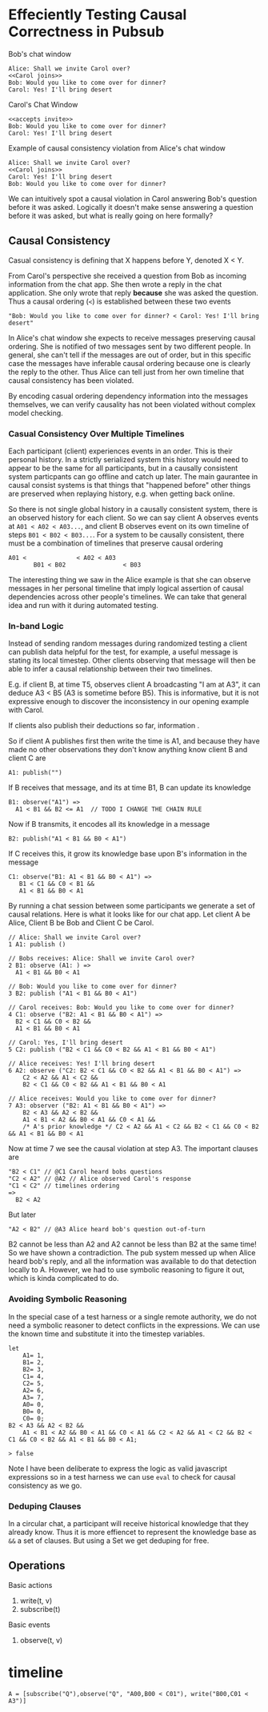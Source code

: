 # Effeciently Testing Causal Correctness in Pubsub 

Bob's chat window

```
Alice: Shall we invite Carol over?
<<Carol joins>>
Bob: Would you like to come over for dinner?
Carol: Yes! I'll bring desert
```

Carol's Chat Window
```
<<accepts invite>>
Bob: Would you like to come over for dinner?
Carol: Yes! I'll bring desert
```


Example of causal consistency violation from Alice's chat window

```
Alice: Shall we invite Carol over?
<<Carol joins>>
Carol: Yes! I'll bring desert
Bob: Would you like to come over for dinner?
```

We can intuitively spot a causal violation in Carol answering Bob's question before it was asked. Logically it doesn't make sense answering a question before it was asked, but what is really going on here formally?

## Causal Consistency

Casual consistency is defining that X happens before Y, denoted X < Y. 

From Carol's perspective she received a question from Bob as incoming information from the chat app. She then wrote a reply in the chat application. She only wrote that reply **because** she was asked the question. Thus a causal ordering (`<`) is established between these two events
```
"Bob: Would you like to come over for dinner? < Carol: Yes! I'll bring desert"
```

In Alice's chat window she expects to receive messages preserving causal ordering. She is notified of two messages sent by two different people. In general, she can't tell if the messages are out of order, but in this specific case the messages have inferable causal ordering because one is clearly the reply to the other. Thus Alice can tell just from her own timeline that causal consistency has been violated.

By encoding casual ordering dependency information into the messages themselves, we can verify causality has not been violated without complex model checking.

### Casual Consistency Over Multiple Timelines

Each participant (client) experiences events in an order. This is their personal history. In a strictly serialized system this history would need to appear to be the same for all participants, but in a causally consistent system particpants can go offline and catch up later. The main gaurantee in causal consist systems is that things that "happened before" other things are preserved when replaying history, e.g. when getting back online.

So there is not single global history in a causally consistent system, there is an observed history for each client. So we can say client A observes events at `A01 < A02 < A03...`, and client B observes event on its own timeline of steps `B01 < B02 < B03...`. For a system to be causally consistent, there must be a combination of timelines that preserve causal ordering

```
A01 <              < A02 < A03
       B01 < B02                < B03
```


The interesting thing we saw in the Alice example is that she can observe messages in her personal timeline that imply logical assertion of causal dependencies across other people's timelines. We can take that general idea and run with it during automated testing. 

### In-band Logic 

Instead of sending random messages during randomized testing a client can publish data helpful for the test, for example, a useful message is stating its local timestep. Other clients observing that message will then be able to infer a causal relationship between their two timelines.


E.g. if client B, at time T5, observes client A broadcasting "I am at A3", it can deduce A3 < B5 (A3 is sometime before B5). This is informative, but it is not expressive enough to discover the inconsistency in our opening example with Carol. 

If clients also publish their deductions so far, information .

So if client A publishes first then write the time is A1, and because they have made no other observations they don't know anything  know client B and client C are 
```
A1: publish("") 
```

If B receives that message, and its at time B1, B can update its knowledge

```
B1: observe("A1") => 
  A1 < B1 && B2 <= A1  // TODO I CHANGE THE CHAIN RULE
```

Now if B transmits, it encodes all its knowledge in a message

```
B2: publish("A1 < B1 && B0 < A1")
```

If C receives this, it grow its knowledge base upon B's information in the message

```
C1: observe("B1: A1 < B1 && B0 < A1") => 
   B1 < C1 && C0 < B1 && 
   A1 < B1 && B0 < A1
```

By running a chat session between some participants we generate a set of causal relations. Here is what it looks like for our chat app. Let client A be Alice, Client B be Bob and Client C be Carol.

```
// Alice: Shall we invite Carol over?
1 A1: publish ()

// Bobs receives: Alice: Shall we invite Carol over?
2 B1: observe (A1: ) =>
  A1 < B1 && B0 < A1

// Bob: Would you like to come over for dinner?
3 B2: publish ("A1 < B1 && B0 < A1")

// Carol receives: Bob: Would you like to come over for dinner?
4 C1: observe ("B2: A1 < B1 && B0 < A1") => 
  B2 < C1 && C0 < B2 && 
  A1 < B1 && B0 < A1

// Carol: Yes, I'll bring desert
5 C2: publish ("B2 < C1 && C0 < B2 && A1 < B1 && B0 < A1")

// Alice receives: Yes! I'll bring desert
6 A2: observe ("C2: B2 < C1 && C0 < B2 && A1 < B1 && B0 < A1") => 
    C2 < A2 && A1 < C2 && 
    B2 < C1 && C0 < B2 && A1 < B1 && B0 < A1

// Alice receives: Would you like to come over for dinner?
7 A3: observer ("B2: A1 < B1 && B0 < A1") => 
    B2 < A3 && A2 < B2 &&
    A1 < B1 < A2 && B0 < A1 && C0 < A1 && 
    /* A's prior knowledge */ C2 < A2 && A1 < C2 && B2 < C1 && C0 < B2 && A1 < B1 && B0 < A1
```
Now at time 7 we see the causal violation at step A3. The important clauses are
```
"B2 < C1" // @C1 Carol heard bobs questions
"C2 < A2" // @A2 // Alice observed Carol's response
"C1 < C2" // timelines ordering
=> 
  B2 < A2
```
But later
```
"A2 < B2" // @A3 Alice heard bob's question out-of-turn
```

B2 cannot be less than A2 and A2 cannot be less than B2 at the same time! So we have shown a contradiction. The pub system messed up when Alice heard bob's reply, and all the information
was available to do that detection locally to A. However, we had to use symbolic reasoning to figure it out, which is kinda complicated to do.

### Avoiding Symbolic Reasoning

In the special case of a test harness or a single remote authority, we do not need a symbolic reasoner to detect conflicts in the expressions. We can use the known time and substitute it into the timestep variables.

```
let
    A1= 1,
    B1= 2,
    B2= 3,
    C1= 4,
    C2= 5,
    A2= 6,
    A3= 7,
    A0= 0,
    B0= 0,
    C0= 0;
B2 < A3 && A2 < B2 &&
    A1 < B1 < A2 && B0 < A1 && C0 < A1 && C2 < A2 && A1 < C2 && B2 < C1 && C0 < B2 && A1 < B1 && B0 < A1;

> false

```

Note I have been deliberate to express the logic as valid javascript expressions so in a test harness we can use `eval` to check for causal consistency as we go.

### Deduping Clauses

In a circular chat, a participant will receive historical knowledge that they already know. Thus it is more effiencet to represent the knowledge base as `&&` a set of clauses. But using a Set we get deduping for free.








## Operations

Basic actions

1. write(t, v)
1. subscribe(t)

Basic events
1. observe(t, v)



# timeline

```
A = [subscribe("Q"),observe("Q", "A00,B00 < C01"), write("B00,C01 < A3")]
```